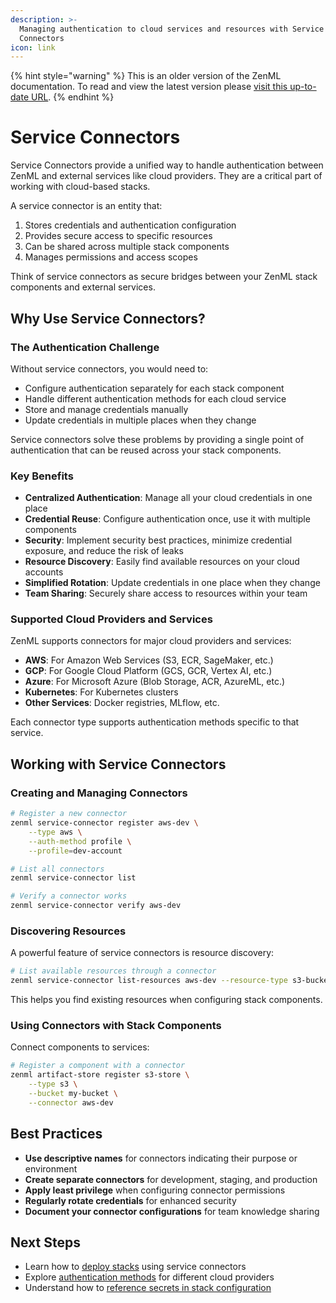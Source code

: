 ```yaml
---
description: >-
  Managing authentication to cloud services and resources with Service
  Connectors
icon: link
---
```


{% hint style="warning" %}
This is an older version of the ZenML documentation. To read and view the latest version please [visit this up-to-date URL](https://docs.zenml.io).
{% endhint %}


# Service Connectors

Service Connectors provide a unified way to handle authentication between ZenML and external services like cloud providers. They are a critical part of working with cloud-based stacks.

A service connector is an entity that:

1. Stores credentials and authentication configuration
2. Provides secure access to specific resources
3. Can be shared across multiple stack components
4. Manages permissions and access scopes

Think of service connectors as secure bridges between your ZenML stack components and external services.

## Why Use Service Connectors?

### The Authentication Challenge

Without service connectors, you would need to:
* Configure authentication separately for each stack component
* Handle different authentication methods for each cloud service
* Store and manage credentials manually
* Update credentials in multiple places when they change

Service connectors solve these problems by providing a single point of authentication that can be reused across your stack components.

### Key Benefits

* **Centralized Authentication**: Manage all your cloud credentials in one place
* **Credential Reuse**: Configure authentication once, use it with multiple components
* **Security**: Implement security best practices, minimize credential exposure, and reduce the risk of leaks
* **Resource Discovery**: Easily find available resources on your cloud accounts
* **Simplified Rotation**: Update credentials in one place when they change
* **Team Sharing**: Securely share access to resources within your team

### Supported Cloud Providers and Services

ZenML supports connectors for major cloud providers and services:

* **AWS**: For Amazon Web Services (S3, ECR, SageMaker, etc.)
* **GCP**: For Google Cloud Platform (GCS, GCR, Vertex AI, etc.)
* **Azure**: For Microsoft Azure (Blob Storage, ACR, AzureML, etc.)
* **Kubernetes**: For Kubernetes clusters
* **Other Services**: Docker registries, MLflow, etc.

Each connector type supports authentication methods specific to that service.

## Working with Service Connectors

### Creating and Managing Connectors

```bash
# Register a new connector
zenml service-connector register aws-dev \
    --type aws \
    --auth-method profile \
    --profile=dev-account

# List all connectors
zenml service-connector list

# Verify a connector works
zenml service-connector verify aws-dev
```

### Discovering Resources

A powerful feature of service connectors is resource discovery:

```bash
# List available resources through a connector
zenml service-connector list-resources aws-dev --resource-type s3-bucket
```

This helps you find existing resources when configuring stack components.

### Using Connectors with Stack Components

Connect components to services:

```bash
# Register a component with a connector
zenml artifact-store register s3-store \
    --type s3 \
    --bucket my-bucket \
    --connector aws-dev
```

## Best Practices

* **Use descriptive names** for connectors indicating their purpose or environment
* **Create separate connectors** for development, staging, and production
* **Apply least privilege** when configuring connector permissions
* **Regularly rotate credentials** for enhanced security
* **Document your connector configurations** for team knowledge sharing

## Next Steps

* Learn how to [deploy stacks](https://docs.zenml.io/stacks/deployment) using service connectors
* Explore [authentication methods](https://docs.zenml.io/how-to/infrastructure-deployment/auth-management/service-connectors-guide) for different cloud providers 
* Understand how to [reference secrets in stack configuration](https://docs.zenml.io/how-to/infrastructure-deployment/stack-deployment/reference-secrets-in-stack-configuration)
